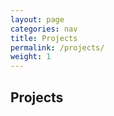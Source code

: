 ```yaml
---
layout: page
categories: nav
title: Projects
permalink: /projects/
weight: 1
---
```


## Projects
